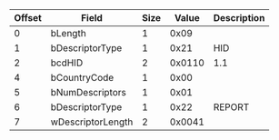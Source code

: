 | Offset | Field             | Size | Value  | Description |
| -------- | ------------------- | ------ | -------- | ------------- |
| 0      | bLength           | 1    | 0x09   |             |
| 1      | bDescriptorType   | 1    | 0x21   | HID         |
| 2      | bcdHID            | 2    | 0x0110 | 1.1         |
| 4      | bCountryCode      | 1    | 0x00   |             |
| 5      | bNumDescriptors   | 1    | 0x01   |             |
| 6      | bDescriptorType   | 1    | 0x22   | REPORT      |
| 7      | wDescriptorLength | 2    | 0x0041 |             |